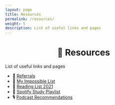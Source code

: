 ```yaml
---
layout: page
title: Resources
permalink: /resources/
weight: 5
description: List of useful links and pages
---
```

<h1 style="text-align:center;" >🍉 Resources</h1>
<p class="text-center" >List of useful links and pages</p>

* 🎁 [Referrals](/referrals)
* 🎯️ [My Impossible List](/impossible-list)
* 📗 [Reading List 2021](/reading-list-2021)
* 🎵 [Spotify Study Playlist](https://open.spotify.com/playlist/6mtQxnGRYzAzILoJBPPcey?si=9Q8hWMgVSVWNEnyordHkyQ)
* 🎙️ [Podcast Recommendations](/podcast-recommendations)